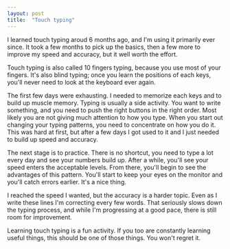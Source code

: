 ```yaml
---
layout: post
title:  "Touch typing"
---
```


I learned touch typing aroud 6 months ago, and I'm using it primarily ever since. It took a few months to
pick up the basics, then a few more to improve my speed and accuracy, but it well worth the effort.

Touch typing is also called 10 fingers typing, because you use most of your fingers. It's also
blind typing; once you learn the positions of each keys, you'll never need to look at the keyboard
ever again.

The first few days were exhausting. I needed to memorize each keys and to build up muscle memory.
Typing is usually a side activity. You want to write something, and you need to push the right
buttons in the right order. Most likely you are not giving much attention to how you type.
When you start out changing your typing patterns, you need to concentrate on how you do it.
This was hard at first, but after a few days I got used to it and I just needed to
build up speed and accuracy.

The next stage is to practice. There is no shortcut, you need to type a lot every day and
see your numbers build up. After a while, you'll see your speed enters the acceptable levels.
From there, you'll begin to see the advantages of this pattern. You'll start to keep your eyes
on the monitor and you'll catch errors earlier. It's a nice thing.

I reached the speed I wanted, but the accuracy is a harder topic. Even as I write these lines I'm
correcting every few words. That seriously slows down the typing process, and while I'm progressing
at a good pace, there is still room for improvement.

Learning touch typing is a fun activity. If you too are constantly learning useful things, this
should be one of those things. You won't regret it.
